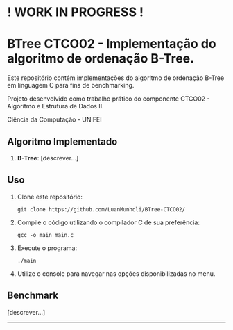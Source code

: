 # ! WORK IN PROGRESS !
# BTree CTCO02 - Implementação do algoritmo de ordenação B-Tree.

Este repositório contém implementações do algoritmo de ordenação B-Tree em linguagem C para fins de benchmarking.

Projeto desenvolvido como trabalho prático do componente CTCO02 - Algoritmo e Estrutura de Dados II.

Ciência da Computação - UNIFEI

## Algoritmo Implementado

1. **B-Tree**: [descrever...]

## Uso

1. Clone este repositório:
   ```
   git clone https://github.com/LuanMunholi/BTree-CTCO02/
   ```

2. Compile o código utilizando o compilador C de sua preferência:
   ```
   gcc -o main main.c
   ```

3. Execute o programa:
   ```
   ./main
   ```

4. Utilize o console para navegar nas opções disponibilizadas no menu.
   
## Benchmark

[descrever...]

--- 
